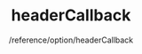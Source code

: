 ---
layout: reference_md
title: headerCallback
summary: 
sub: 文档(Options & API) DataTables中文网
since: DataTables 1.10
navcategory: option
keywords: headerCallback,option
author: /reference/option/headerCallback
---